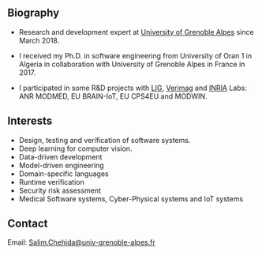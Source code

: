 

## Biography

- Research and development expert at [University of Grenoble Alpes](https://www.univ-grenoble-alpes.fr/english/) since March 2018.

- I received my Ph.D. in software engineering from University of Oran 1 in Algeria in collaboration with University of Grenoble Alpes in France in 2017.

- I participated in some R&D projects with [LIG](https://www.liglab.fr/en), [Verimag](https://www-verimag.imag.fr/?lang=en) and [INRIA](https://www.inria.fr/en/inria-centre-university-grenoble-alpes) Labs: ANR MODMED, EU BRAIN-IoT, EU CPS4EU and MODWIN.



<!---
I am a postdoctoral researcher at [Verimag](https://www.verimag.fr), [University of Grenoble Alpes](https://www.univ-grenoble-alpes.fr/english/). 

### From April 2021, I am working on :

#### [CPS4EU](https://cps4eu.eu/) 
European project which aims to deal with technical problems as well as organizational problems of CPS (Cyber Physical Systems).

### I worked on :

#### [BRAIN-IoT](https://www.brain-iot.eu/) 
European project that aims at establishing a framework and methodology that supports smart autonomous and cooperative behaviors of populations of heterogeneous IoT platforms that are also closely interacting with Cyber-Physical systems (CPS). (From April 2019 to March 2021)

#### [MODMED](http://vasco.imag.fr/MODMED/MODMEDHome.html) 
ANR project that focus on analysis of execution traces of cyber-physical systems. (From March 2018 to April 2019)

I defended my [Ph.D.](https://theses.univ-oran1.dz/document/15201707t.pdf) in computer science on 2017 at University of Oran 1 (Algeria) in collaboration with University of Grenoble Alpes (France). 
--->

## Interests
- Design, testing and verification of software systems.
- Deep learning for computer vision.
- Data-driven development 
- Model-driven engineering 
- Domain-specific languages 
- Runtime verification
- Security risk assessment
- Medical Software systems, Cyber-Physical systems and IoT systems




## Contact 
Email: Salim.Chehida@univ-grenoble-alpes.fr


